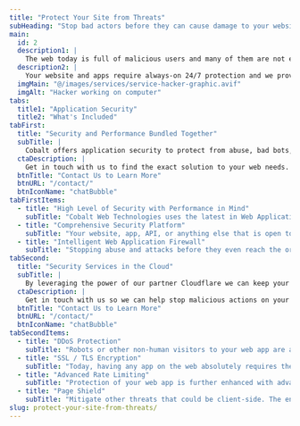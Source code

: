 ```yaml
---
title: "Protect Your Site from Threats"
subHeading: "Stop bad actors before they can cause damage to your website."
main:
  id: 2
  description1: |
    The web today is full of malicious users and many of them are not even human. Are your web applications and sites protected and secure from outside attacks and abuse?
  description2: |
    Your website and apps require always-on 24/7 protection and we provide that in all of our hosted solutions.
  imgMain: "@/images/services/service-hacker-graphic.avif"
  imgAlt: "Hacker working on computer"
tabs:
  title1: "Application Security"
  title2: "What's Included"
tabFirst:
  title: "Security and Performance Bundled Together"
  subTitle: |
    Cobalt offers application security to protect from abuse, bad bots, DDoS attacks, and thwart suspicious activity. 
  ctaDescription: |
    Get in touch with us to find the exact solution to your web needs.
  btnTitle: "Contact Us to Learn More"
  btnURL: "/contact/"
  btnIconName: "chatBubble"
tabFirstItems:
  - title: "High Level of Security with Performance in Mind"
    subTitle: "Cobalt Web Technologies uses the latest in Web Application Firewalls and monitoring technology to stop bad bots, DDoS attacks, and suspicious payloads. We partner with Cloudflare, who is a global leader in network security, to provide powerful application security."
  - title: "Comprehensive Security Platform"
    subTitle: "Your website, app, API, or anything else that is open to the web is vulnerable to attack and abuse. We offer security, compliance, and privacy functions while still delivering accelerated performance."
  - title: "Intelligent Web Application Firewall"
    subTitle: "Stopping abuse and attacks before they even reach the origin server is paramount to application security. Our web application firewall sits in front of the origin server and any request from the internet is checked using an intelligent analysis before it is allowed to make a connection. This intermediate step creates an extra layer of security for your web apps and does not degrade performance."
tabSecond:
  title: "Security Services in the Cloud"
  subTitle: |
    By leveraging the power of our partner Cloudflare we can keep your web app secure from their global edge network of 300 data centers in more than 100 countries across the globe. This allows us to provide incredible performance, reliability, and scalability. 
  ctaDescription: |
    Get in touch with us so we can help stop malicious actions on your web apps and protect your digital assets and customers from  threats.
  btnTitle: "Contact Us to Learn More"
  btnURL: "/contact/"
  btnIconName: "chatBubble"
tabSecondItems:
  - title: "DDoS Protection"
    subTitle: "Robots or other non-human visitors to your web app are a normal thing. Some bots are good such as search engine crawlers or social network bots. Some bots are bad such as scrapers, spammers, brute-force attackers, card testers, and many more. Our security partner Cloudflare provides an intelligent analysis of all bots and determines which are good while denying access to the bad bots."
  - title: "SSL / TLS Encryption"
    subTitle: "Today, having any app on the web absolutely requires the connection to be secure for your visitors and other apps. Implementing SSL is handled by us and we keep your visitor's data securely encrypted across the internet."
  - title: "Advanced Rate Limiting"
    subTitle: "Protection of your web app is further enhanced with advanced rate limiting. When an attacker attempts to brute-force access potentially vulnerable vectors of your app, such as a login or payment page, the rate limiter stops them before the attack can proceed."
  - title: "Page Shield"
    subTitle: "Mitigate other threats that could be client-side. The end user's browser is also a common point of attack and Page Shield detects malicious behavior on their browser. Page Shield prevents attacks that target vulnerable JavaScript dependencies."
slug: protect-your-site-from-threats/
---
```

